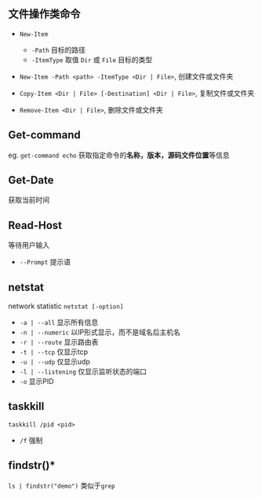 ## 文件操作类命令
- `New-Item`
	- `-Path` 目标的路径
	- `-ItemType` 取值 `Dir` 或 `File` 目标的类型

- `New-Item -Path <path> -ItemType <Dir | File>`, 创建文件或文件夹
- `Copy-Item <Dir | File> [-Destination] <Dir | File>`, 复制文件或文件夹
- `Remove-Item <Dir | File>`, 删除文件或文件夹

## Get-command
eg. `get-command echo` 获取指定命令的**名称，版本，源码文件位置**等信息

## Get-Date
获取当前时间

## Read-Host
等待用户输入
- `--Prompt` 提示语

## netstat
network statistic `netstat [-option]`
- `-a | --all` 显示所有信息
- `-n | --numeric` 以IP形式显示，而不是域名后主机名
- `-r | --route` 显示路由表
- `-t | --tcp` 仅显示tcp
- `-u | --udp` 仅显示udp
- `-l | --listening` 仅显示监听状态的端口 
- `-o` 显示PID


## taskkill
`taskkill /pid <pid>`
- `/f` 强制


## findstr()*
`ls | findstr("demo")` 类似于`grep`